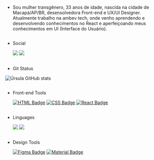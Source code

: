 
- Sou mulher transgênero, 33 anos de idade, nascida na cidade de Macapá/AP/BR, desensolvedora Front-end e UX/UI Designer. Atualmente trabalho na ambev tech, onde venho aprendendo e desenvolvendo conhecimentos no React e aperfeiçoando meus conhecimentos em UI (Interface do Usuário).

 ##

- Social
 
  <div
  <a href="https://instagram.com/urslariel" target="_blank"><img src="https://camo.githubusercontent.com/882fb943ce72b6e36804d441458a95289611ca59b3c1cd8125e06a4159c162f9/68747470733a2f2f696d672e736869656c64732e696f2f62616467652f496e7374616772616d2d4534343035463f7374796c653d266c6f676f3d696e7374616772616d266c6f676f436f6c6f723d7768697465266c696e6b3d68747470733a2f2f7777772e696e7374616772616d2e636f6d2f737274612e78616e64612f" target="_blank"></a>
  <a href="https://www.linkedin.com/in/urariel/" target="_blank"><img src="https://camo.githubusercontent.com/f09abcfb596575e45f2d38a289ad865b26bd3a0bdc64e98a8a75c16ab2484643/68747470733a2f2f696d672e736869656c64732e696f2f62616467652f2d4c696e6b6564496e2d626c75653f7374796c653d266c6f676f3d4c696e6b6564496e266c6f676f436f6c6f723d7768697465266c696e6b3d68747470733a2f2f7777772e6c696e6b6564696e2e636f6d2f696e2f616c652d616c63616e746172612f" target="_blank"></a>
  </div>
  
 ##
  
 - Git Status

  ![Úrsula GitHub stats](https://github-readme-stats.vercel.app/api?username=Ursulariel&theme=dracula&show_icons=true)
  
 ##
  
 - Front-end Tools

    <a href="https://developer.mozilla.org/pt-BR/docs/orphaned/Web/Guide/HTML/HTML5/" rel="nofollow"><img src="https://camo.githubusercontent.com/add53adf6ea2ecaf5956c6dce342541c1d6d813008fdfd0ecc63fb7ad87692df/68747470733a2f2f696d672e736869656c64732e696f2f62616467652f48544d4c352d4533344632363f7374796c653d266c6f676f3d68746d6c35266c6f676f436f6c6f723d7768697465266c696e6b3d68747470733a2f2f646576656c6f7065722e6d6f7a696c6c612e6f72672f70742d42522f646f63732f6f727068616e65642f5765622f47756964652f48544d4c2f48544d4c352f" alt="HTML Badge" data-canonical-src="https://img.shields.io/badge/HTML5-E34F26?style=&amp;logo=html5&amp;logoColor=white&amp;link=https://developer.mozilla.org/pt-BR/docs/orphaned/Web/Guide/HTML/HTML5/" style="max-width: 100%;"></a>
    <a href="https://developer.mozilla.org/pt-BR/docs/Web/CSS" rel="nofollow"><img src="https://camo.githubusercontent.com/56f518f5c6cca5d6f65c1e85f11ca685d2b7f5871c780c81df980cde4224b223/68747470733a2f2f696d672e736869656c64732e696f2f62616467652f435353332d3135373242363f7374796c653d266c6f676f3d63737333266c6f676f436f6c6f723d7768697465266c696e6b3d68747470733a2f2f646576656c6f7065722e6d6f7a696c6c612e6f72672f70742d42522f646f63732f5765622f435353" alt="CSS Badge" data-canonical-src="https://img.shields.io/badge/CSS3-1572B6?style=&amp;logo=css3&amp;logoColor=white&amp;link=https://developer.mozilla.org/pt-BR/docs/Web/CSS" style="max-width: 100%;"></a>
   <a href="https://reactjs.org/" rel="nofollow"><img src="https://camo.githubusercontent.com/37226ff7a36d9f1cb6b5418bafe3213996693747564401fc8ba0d82d058eb27e/68747470733a2f2f696d672e736869656c64732e696f2f62616467652f52656163742d3230323332413f7374796c653d266c6f676f3d7265616374266c6f676f436f6c6f723d363144414642266c696e6b3d68747470733a2f2f72656163746a732e6f72672f" alt="React Badge" data-canonical-src="https://img.shields.io/badge/React-20232A?style=&amp;logo=react&amp;logoColor=61DAFB&amp;link=https://reactjs.org/" style="max-width: 100%;"></a>
   
  ##
   
 - Linguages
 
   <a href="https://developer.mozilla.org/pt-BR/docs/Web/JavaScript" target="_blank"><img src="https://camo.githubusercontent.com/edcde4dc31f33ee9ae2efeaa33bd3d7611dc41e35dc74a1ba7637f3cd73c2cc7/68747470733a2f2f696d672e736869656c64732e696f2f62616467652f4a6176615363726970742d4637444631453f7374796c653d266c6f676f3d6a617661736372697074266c6f676f436f6c6f723d626c61636b266c696e6b3d68747470733a2f2f646576656c6f7065722e6d6f7a696c6c612e6f72672f70742d42522f646f63732f5765622f4a617661536372697074" target="_blank"></a>
   <a href="https://www.typescriptlang.org/" target="_blank"><img src="https://camo.githubusercontent.com/b567c53a83ab37d210714061471f6129f4c2dc4cf1e1b7216c2e1920ef5daa77/68747470733a2f2f696d672e736869656c64732e696f2f62616467652f547970655363726970742d3030374143433f7374796c653d266c6f676f3d74797065736372697074266c6f676f436f6c6f723d7768697465266c696e6b3d68747470733a2f2f7777772e747970657363726970746c616e672e6f72672f" target="_blank"></a>
   
  ##
   
 - Design Tools

   <a href="https://figma.com" rel="nofollow"><img src="https://camo.githubusercontent.com/b1608a3e36125bd0619759ffd2bacf1b615f9dc4188244a004b884ff8484629d/68747470733a2f2f696d672e736869656c64732e696f2f62616467652f4669676d612d4632344531453f7374796c653d266c6f676f3d6669676d61266c6f676f436f6c6f723d7768697465266c696e6b3d68747470733a2f2f6669676d612e636f6d" alt="Figma Badge" data-canonical-src="https://img.shields.io/badge/Figma-F24E1E?style=&amp;logo=figma&amp;logoColor=white&amp;link=https://figma.com" style="max-width: 100%;"></a>
   <a href="https://material-ui.com/" rel="nofollow"><img src="https://camo.githubusercontent.com/d47afe039c41d0a1b06b25edcea5faf163a706e248bdc3e4b63ec8cce526a8ce/68747470733a2f2f696d672e736869656c64732e696f2f62616467652f4d6174657269616c2d2d55492d3030383143423f7374796c653d266c6f676f3d6d6174657269616c2d7569266c6f676f436f6c6f723d7768697465266c696e6b3d68747470733a2f2f6d6174657269616c2d75692e636f6d2f" alt="Material Badge" data-canonical-src="https://img.shields.io/badge/Material--UI-0081CB?style=&amp;logo=material-ui&amp;logoColor=white&amp;link=https://material-ui.com/" style="max-width: 100%;"></a>
 
  ##

